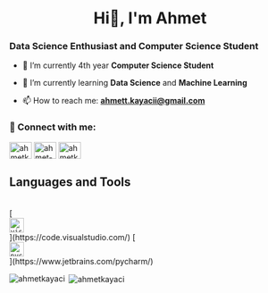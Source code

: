 <h1 align ="center"> Hi👋, I'm Ahmet </h1>

<h3> Data Science Enthusiast and Computer Science Student </h3>


- 🔭 I’m currently 4th year **Computer Science Student**

- 🌱 I’m currently learning **Data Science** and **Machine Learning**

- 📫 How to reach me: **ahmett.kayacii@gmail.com** 


<h3 align="left"> 🤝 Connect with me:</h3>
<p align="left">
<a href="https://linkedin.com/in/ahmetkayaci" target="blank"><img align="center" src="https://cdn.jsdelivr.net/npm/simple-icons@3.0.1/icons/linkedin.svg" alt="ahmetkayaci" height="30" width="40" /></a>
<a href="https://ahmetkayaci.medium.com/" target="blank"><img align="center" src="https://cdn.jsdelivr.net/npm/simple-icons@3.0.1/icons/medium.svg" alt="ahmet-kayaci" height="30" width="40" /></a>
<a href="https://kaggle.com/ahmetkayaci" target="blank"><img align="center" src="https://cdn.jsdelivr.net/npm/simple-icons@3.0.1/icons/kaggle.svg" alt="ahmetkayaci" height="30" width="40" /></a></p>

<h2 align="left"> Languages and Tools </h2>
<br/>
[<code>
<img alt="visual studio code" width="26px" src="https://img.icons8.com/fluent/240/000000/visual-studio-code-2019.png" />
</code>](https://code.visualstudio.com/)
[<code>
<img alt="pycharm" width="26px" src="https://img.icons8.com/color/240/000000/pycharm.png" />
</code>](https://www.jetbrains.com/pycharm/)


<p><img align="left" src="https://github-readme-stats.vercel.app/api/top-langs?username=ahmetkayaci&show_icons=true&theme=dark&locale=en&layout=compact" alt="ahmetkayaci" /></p>
<p>&nbsp;<img align="center" src="https://github-readme-stats.vercel.app/api?username=ahmetkayaci&show_icons=true&theme=dark&locale=en" alt="ahmetkayaci" /></p>

